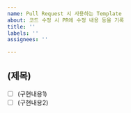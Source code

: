 ```yaml
---
name: Pull Request 시 사용하는 Template
about: 코드 수정 시 PR에 수정 내용 등을 기록
title: ''
labels: ''
assignees: ''

---
```


## (제목)
- [ ] (구현내용1)
- [ ] (구현내용2)
